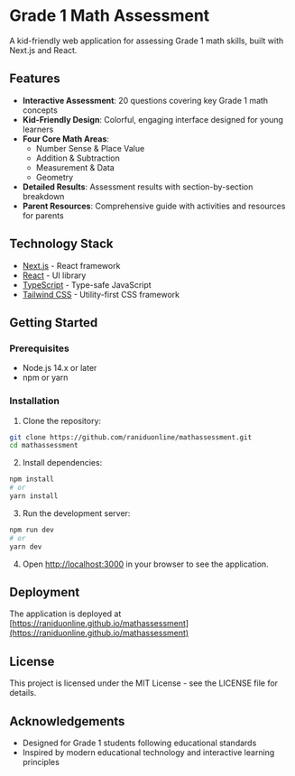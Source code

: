 # Grade 1 Math Assessment

A kid-friendly web application for assessing Grade 1 math skills, built with Next.js and React.

## Features

- **Interactive Assessment**: 20 questions covering key Grade 1 math concepts
- **Kid-Friendly Design**: Colorful, engaging interface designed for young learners
- **Four Core Math Areas**:
  - Number Sense & Place Value
  - Addition & Subtraction
  - Measurement & Data
  - Geometry
- **Detailed Results**: Assessment results with section-by-section breakdown
- **Parent Resources**: Comprehensive guide with activities and resources for parents

## Technology Stack

- [Next.js](https://nextjs.org/) - React framework
- [React](https://reactjs.org/) - UI library
- [TypeScript](https://www.typescriptlang.org/) - Type-safe JavaScript
- [Tailwind CSS](https://tailwindcss.com/) - Utility-first CSS framework

## Getting Started

### Prerequisites

- Node.js 14.x or later
- npm or yarn

### Installation

1. Clone the repository:
```bash
git clone https://github.com/raniduonline/mathassessment.git
cd mathassessment
```

2. Install dependencies:
```bash
npm install
# or
yarn install
```

3. Run the development server:
```bash
npm run dev
# or
yarn dev
```

4. Open [http://localhost:3000](http://localhost:3000) in your browser to see the application.

## Deployment

The application is deployed at [https://raniduonline.github.io/mathassessment](https://raniduonline.github.io/mathassessment)

## License

This project is licensed under the MIT License - see the LICENSE file for details.

## Acknowledgements

- Designed for Grade 1 students following educational standards
- Inspired by modern educational technology and interactive learning principles 